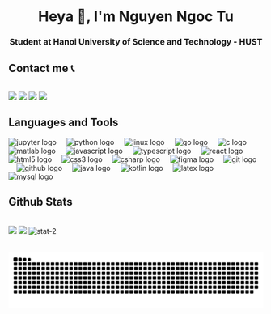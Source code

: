 <h1 align="center">Heya 👋, I'm Nguyen Ngoc Tu</h1>
<h3 align="center">Student at Hanoi University of Science and Technology - HUST</h3>

<h2 align="left">Contact me 📞</h2>
<br>
<div align="left">
    <a href="https://www.facebook.com/profile.php?id=100014502258805" target="top"><img src="https://img.shields.io/badge/Facebook-%231877F2.svg?style=for-the-badge&logo=Facebook&logoColor=white"></a>
    <a href="https://www.instagram.com/_ntu.nguyen_/" target="top"><img src="https://img.shields.io/badge/Instagram-E4405F?style=for-the-badge&logo=instagram&logoColor=white"></a>
    <a href="mailto:ngoctubn2002@gmail.com" target="blank"><img src="https://img.shields.io/badge/Gmail-D14836?style=for-the-badge&logo=gmail&logoColor=white"></a>
    <a href="https://github.com/ntu002/" target="top"><img src="https://img.shields.io/badge/GitHub-100000?style=for-the-badge&logo=github&logoColor=white"></a>
</p>
</div>

<h2 align="left">Languages and Tools</h2>
<div align="left">
  <img src="https://cdn.jsdelivr.net/gh/devicons/devicon/icons/jupyter/jupyter-original.svg" height="30" alt="jupyter logo"  />
  <img width="12" />
  <img src="https://cdn.jsdelivr.net/gh/devicons/devicon/icons/python/python-original.svg" height="30" alt="python logo"  />
  <img width="12" />
  <img src="https://cdn.jsdelivr.net/gh/devicons/devicon/icons/linux/linux-original.svg" height="30" alt="linux logo"  />
  <img width="12" />
  <img src="https://cdn.jsdelivr.net/gh/devicons/devicon/icons/go/go-original.svg" height="30" alt="go logo"  />
  <img width="12" />
  <img src="https://cdn.jsdelivr.net/gh/devicons/devicon/icons/c/c-original.svg" height="30" alt="c logo"  />
  <img width="12" />
  <img src="https://cdn.jsdelivr.net/gh/devicons/devicon/icons/matlab/matlab-original.svg" height="30" alt="matlab logo"  />
  <img width="12" />
  <img src="https://cdn.jsdelivr.net/gh/devicons/devicon/icons/javascript/javascript-original.svg" height="30" alt="javascript logo"  />
  <img width="12" />
  <img src="https://cdn.jsdelivr.net/gh/devicons/devicon/icons/typescript/typescript-original.svg" height="30" alt="typescript logo"  />
  <img width="12" />
  <img src="https://cdn.jsdelivr.net/gh/devicons/devicon/icons/react/react-original.svg" height="30" alt="react logo"  />
  <img width="12" />
  <img src="https://cdn.jsdelivr.net/gh/devicons/devicon/icons/html5/html5-original.svg" height="30" alt="html5 logo"  />
  <img width="12" />
  <img src="https://cdn.jsdelivr.net/gh/devicons/devicon/icons/css3/css3-original.svg" height="30" alt="css3 logo"  />
  <img width="12" />
  <img src="https://cdn.jsdelivr.net/gh/devicons/devicon/icons/csharp/csharp-original.svg" height="30" alt="csharp logo"  />
  <img width="12" />
  <img src="https://cdn.jsdelivr.net/gh/devicons/devicon/icons/figma/figma-original.svg" height="30" alt="figma logo"  />
  <img width="12" />
  <img src="https://cdn.jsdelivr.net/gh/devicons/devicon/icons/git/git-original.svg" height="30" alt="git logo"  />
  <img width="12" />
  <img src="https://cdn.jsdelivr.net/gh/devicons/devicon/icons/github/github-original.svg" height="30" alt="github logo"  />
  <img width="12" />
  <img src="https://cdn.jsdelivr.net/gh/devicons/devicon/icons/java/java-original.svg" height="30" alt="java logo"  />
  <img width="12" />
  <img src="https://cdn.jsdelivr.net/gh/devicons/devicon/icons/kotlin/kotlin-original.svg" height="30" alt="kotlin logo"  />
  <img width="12" />
  <img src="https://cdn.jsdelivr.net/gh/devicons/devicon/icons/latex/latex-original.svg" height="30" alt="latex logo"  />
  <img width="12" />
  <img src="https://cdn.jsdelivr.net/gh/devicons/devicon/icons/mysql/mysql-original.svg" height="30" alt="mysql logo"  />
  <img width="12" />
</div>

<h2 align="left">Github Stats</h2>
<br>
<a href="https://app.daily.dev/ntu002"></a>
<div align="left">
    <img width="315" src="https://github-readme-stats.vercel.app/api/top-langs?username=ntu002&layout=compact&theme=algolia"/>
    <img width="415" src="https://github-readme-stats.vercel.app/api?username=ntu002&show_icons=true&theme=algolia" /> 
    <img height="170" alt="stat-2" src="https://github-readme-streak-stats.herokuapp.com/?user=ntu002&hide_border=true&theme=algolia" />
</div>
<br>

<br clear="both">

<picture>
  <source
    media="(prefers-color-scheme: dark)"
    srcset="https://raw.githubusercontent.com/platane/snk/output/github-contribution-grid-snake-dark.svg"
  />
  <source
    media="(prefers-color-scheme: light)"
    srcset="https://raw.githubusercontent.com/platane/snk/output/github-contribution-grid-snake.svg"
  />
  <img
    alt="github contribution grid snake animation"
    src="https://raw.githubusercontent.com/platane/snk/output/github-contribution-grid-snake.svg"
  />
</picture>
